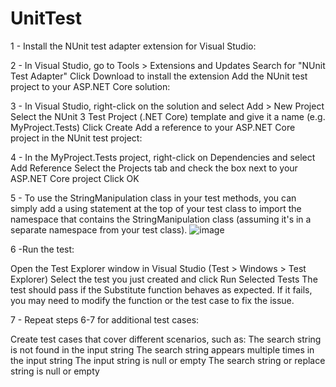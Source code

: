 # UnitTest
1 - Install the NUnit test adapter extension for Visual Studio:

2 - In Visual Studio, go to Tools > Extensions and Updates
    Search for "NUnit Test Adapter"
    Click Download to install the extension
    Add the NUnit test project to your ASP.NET Core solution:

3 - In Visual Studio, right-click on the solution and select Add > New Project
    Select the NUnit 3 Test Project (.NET Core) template and give it a name (e.g. MyProject.Tests)
    Click Create
    Add a reference to your ASP.NET Core project in the NUnit test project:

4 - In the MyProject.Tests project, right-click on Dependencies and select Add Reference
    Select the Projects tab and check the box next to your ASP.NET Core project
    Click OK
    
5 - To use the StringManipulation class in your test methods, you can simply add a using statement at the top of your test class to import the namespace that contains the StringManipulation class (assuming it's in a separate namespace from your test class). 
![image](https://user-images.githubusercontent.com/73199337/224343387-07768c0f-c6de-4a93-a4c0-262e106f3a27.png)

6 -Run the test:

Open the Test Explorer window in Visual Studio (Test > Windows > Test Explorer)
Select the test you just created and click Run Selected Tests
The test should pass if the Substitute function behaves as expected. If it fails, you may need to modify the function or the test case to fix the issue.

7 - Repeat steps 6-7 for additional test cases:

Create test cases that cover different scenarios, such as:
The search string is not found in the input string
The search string appears multiple times in the input string
The input string is null or empty
The search string or replace string is null or empty
